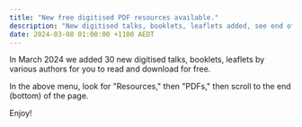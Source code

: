 ```yaml
---
title: "New free digitised PDF resources available."
description: "New digitised talks, booklets, leaflets added, see end of Resources -> PDFs"
date: 2024-03-08 01:00:00 +1100 AEDT
---
```


In March 2024 we added 30 new digitised talks, booklets, leaflets by various authors for you to read and download for free.

In the above menu, look for "Resources," then "PDFs," then scroll to the end (bottom) of the page.

Enjoy!